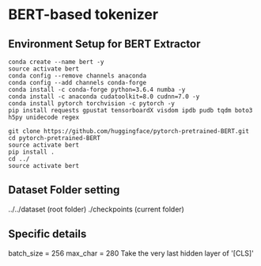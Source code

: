 # BERT-based tokenizer

## Environment Setup for BERT Extractor
```
conda create --name bert -y
source activate bert
conda config --remove channels anaconda
conda config --add channels conda-forge
conda install -c conda-forge python=3.6.4 numba -y
conda install -c anaconda cudatoolkit=8.0 cudnn=7.0 -y
conda install pytorch torchvision -c pytorch -y
pip install requests gpustat tensorboardX visdom ipdb pudb tqdm boto3 h5py unidecode regex

git clone https://github.com/huggingface/pytorch-pretrained-BERT.git
cd pytorch-pretrained-BERT
source activate bert
pip install .
cd ../
source activate bert
```

## Dataset Folder setting
../../dataset (root folder)
./checkpoints (current folder)


## Specific details
batch_size = 256
max_char = 280
Take the very last hidden layer of '[CLS]'
